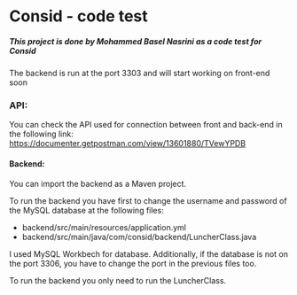 # Consid - code test

##### This project is done by Mohammed Basel Nasrini as a code test for Consid 
The backend is run at the port 3303 and will start working on front-end soon

### API:
You can check the API used for connection between front and back-end in the following link:
https://documenter.getpostman.com/view/13601880/TVewYPDB

#### Backend:
You can import the backend as a Maven project.

To run the backend you have first to change the username and password of the MySQL database at the following files:
 - backend/src/main/resources/application.yml
 - backend/src/main/java/com/consid/backend/LuncherClass.java

I used MySQL Workbech for database.
Additionally, if the database is not on the port 3306, you have to change the port in the previous files too.

To run the backend you only need to run the LuncherClass.
